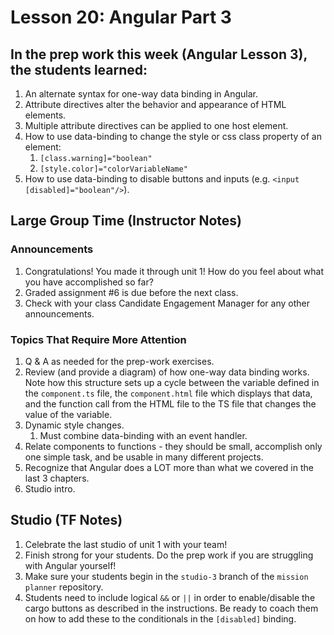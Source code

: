 # Lesson 20: Angular Part 3

## In the prep work this week (Angular Lesson 3), the students learned:

1. An alternate syntax for one-way data binding in Angular.
1. Attribute directives alter the behavior and appearance of HTML elements.
1. Multiple attribute directives can be applied to one host element.
1. How to use data-binding to change the style or css class property of an element:
    1. ``[class.warning]="boolean"``
    1. ``[style.color]="colorVariableName"``
1. How to use data-binding to disable buttons and inputs (e.g. ``<input [disabled]="boolean"/>``).

## Large Group Time (Instructor Notes)

### Announcements

1. Congratulations! You made it through unit 1! How do you feel about what you have accomplished so far?
1. Graded assignment #6 is due before the next class.
1. Check with your class Candidate Engagement Manager for any other announcements.

### Topics That Require More Attention

1. Q & A as needed for the prep-work exercises.
1. Review (and provide a diagram) of how one-way data binding works. Note how this structure sets up a cycle between the variable defined in the ``component.ts`` file, the ``component.html`` file which displays that data, and the function call from the HTML file to the TS file that changes the value of the variable.
1. Dynamic style changes.
    1. Must combine data-binding with an event handler.
1. Relate components to functions - they should be small, accomplish only one simple task, and be usable in many different projects.
1. Recognize that Angular does a LOT more than what we covered in the last 3 chapters.
1. Studio intro.

## Studio (TF Notes)

1. Celebrate the last studio of unit 1 with your team!
1. Finish strong for your students. Do the prep work if you are struggling with Angular yourself!
1. Make sure your students begin in the ``studio-3`` branch of the ``mission planner`` repository.
1. Students need to include logical ``&&`` or ``||`` in order to enable/disable the cargo buttons as described in the instructions. Be ready to coach them on how to add these to the conditionals in the ``[disabled]`` binding.
